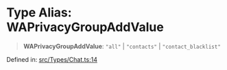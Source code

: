 # Type Alias: WAPrivacyGroupAddValue

> **WAPrivacyGroupAddValue**: `"all"` \| `"contacts"` \| `"contact_blacklist"`

Defined in: [src/Types/Chat.ts:14](https://github.com/Fokusdotid/Baileys/blob/86ad0f8078178c8586062ad3364a59e068f4b3b2/src/Types/Chat.ts#L14)
